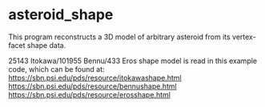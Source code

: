 # asteroid_shape

This program reconstructs a 3D model of arbitrary asteroid from its vertex-facet shape data.

25143 Itokawa/101955 Bennu/433 Eros shape model is read in this example code, which can be found at:  
https://sbn.psi.edu/pds/resource/itokawashape.html
https://sbn.psi.edu/pds/resource/bennushape.html
https://sbn.psi.edu/pds/resource/erosshape.html

